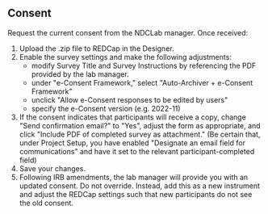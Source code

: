 ## Consent

Request the current consent from the NDCLab manager.  Once received:

1. Upload the .zip file to REDCap in the Designer.
2. Enable the survey settings and make the following adjustments:
    * modify Survey Title and Survey Instructions by referencing the PDF provided by the lab manager.
    * under "e-Consent Framework," select "Auto-Archiver + e-Consent Framework"
    * unclick "Allow e-Consent responses to be edited by users"
    * specify the e-Consent version (e.g. 2022-11)
3. If the consent indicates that participants will receive a copy, change "Send confirmation email?" to "Yes", adjust the form as appropriate, and click "Include PDF of completed survey as attachment." (Be certain that, under Project Setup, you have enabled "Designate an email field for communications" and have it set to the relevant participant-completed field)
4. Save your changes.
5. Following IRB amendments, the lab manager will provide you with an updated consent. Do not override. Instead, add this as a new instrument and adjust the REDCap settings such that new participants do not see the old consent.